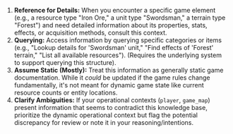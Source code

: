 1.  **Reference for Details:** When you encounter a specific game element (e.g., a resource type "Iron Ore," a unit type "Swordsman," a terrain type "Forest") and need detailed information about its properties, stats, effects, or acquisition methods, consult this context.
2.  **Querying:** Access information by querying specific categories or items (e.g., "Lookup details for 'Swordsman' unit," "Find effects of 'Forest' terrain," "List all available resources"). (Requires the underlying system to support querying this structure).
3.  **Assume Static (Mostly):** Treat this information as generally static game documentation. While it _could_ be updated if the game rules change fundamentally, it's not meant for dynamic game state like current resource counts or entity locations.
4.  **Clarify Ambiguities:** If your operational contexts (`player`, `game_map`) present information that seems to contradict this knowledge base, prioritize the dynamic operational context but flag the potential discrepancy for review or note it in your reasoning/intentions.
